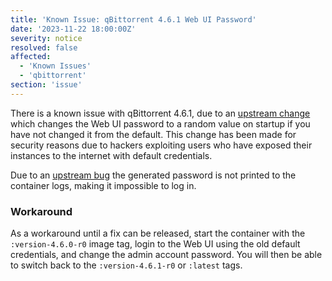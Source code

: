 ```yaml
---
title: 'Known Issue: qBittorrent 4.6.1 Web UI Password'
date: '2023-11-22 18:00:00Z'
severity: notice
resolved: false
affected:
  - 'Known Issues'
  - 'qbittorrent'
section: 'issue'
---
```

There is a known issue with qBittorrent 4.6.1, due to an [upstream change](https://www.qbittorrent.org/news#mon-nov-20th-2023---qbittorrent-v4.6.1-release) which changes the Web UI password to a random value on startup if you have not changed it from the default. This change has been made for security reasons due to hackers exploiting users who have exposed their instances to the internet with default credentials.

Due to an [upstream bug](https://github.com/qbittorrent/qBittorrent/issues/19984) the generated password is not printed to the container logs, making it impossible to log in.

### Workaround

As a workaround until a fix can be released, start the container with the `:version-4.6.0-r0` image tag, login to the Web UI using the old default credentials, and change the admin account password. You will then be able to switch back to the `:version-4.6.1-r0` or `:latest` tags.
